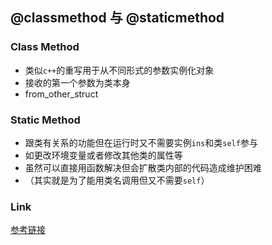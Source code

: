 ## @classmethod 与 @staticmethod

### Class Method

* 类似`c++`的重写用于从不同形式的参数实例化对象
* 接收的第一个参数为类本身
* from_other_struct

### Static Method

* 跟类有关系的功能但在运行时又不需要实例`ins`和类`self`参与
* 如更改环境变量或者修改其他类的属性等
* 虽然可以直接用函数解决但会扩散类内部的代码造成维护困难
* （其实就是为了能用类名调用但又不需要`self`）

### Link

[参考链接](https://stackoverflow.com/questions/12179271)